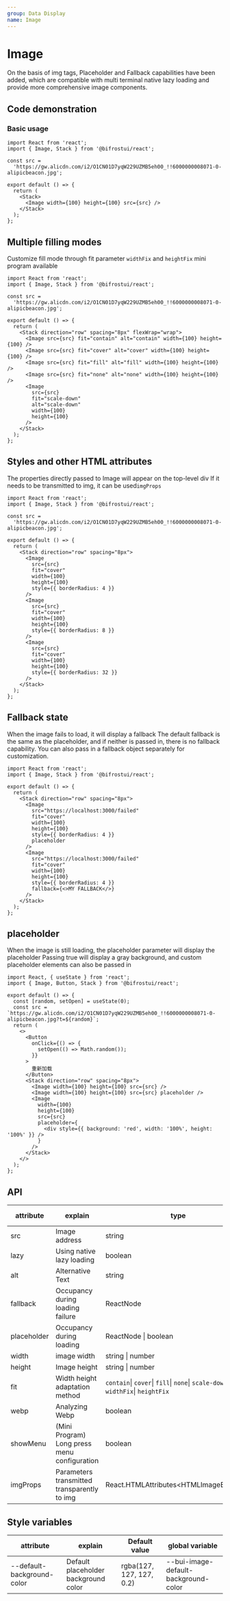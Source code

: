 ```yaml
---
group: Data Display
name: Image
---
```


# Image

On the basis of img tags, Placeholder and Fallback capabilities have been added, which are compatible with multi terminal native lazy loading and provide more comprehensive image components.

## Code demonstration

### Basic usage

```tsx
import React from 'react';
import { Image, Stack } from '@bifrostui/react';

const src =
  'https://gw.alicdn.com/i2/O1CN01D7yqW229UZMB5eh00_!!6000000008071-0-alipicbeacon.jpg';

export default () => {
  return (
    <Stack>
      <Image width={100} height={100} src={src} />
    </Stack>
  );
};
```

## Multiple filling modes

Customize fill mode through fit parameter
`widthFix` and `heightFix` mini program available

```tsx
import React from 'react';
import { Image, Stack } from '@bifrostui/react';

const src =
  'https://gw.alicdn.com/i2/O1CN01D7yqW229UZMB5eh00_!!6000000008071-0-alipicbeacon.jpg';

export default () => {
  return (
    <Stack direction="row" spacing="8px" flexWrap="wrap">
      <Image src={src} fit="contain" alt="contain" width={100} height={100} />
      <Image src={src} fit="cover" alt="cover" width={100} height={100} />
      <Image src={src} fit="fill" alt="fill" width={100} height={100} />
      <Image src={src} fit="none" alt="none" width={100} height={100} />
      <Image
        src={src}
        fit="scale-down"
        alt="scale-down"
        width={100}
        height={100}
      />
    </Stack>
  );
};
```

## Styles and other HTML attributes

The properties directly passed to Image will appear on the top-level div
If it needs to be transmitted to img, it can be used`imgProps`

```tsx
import React from 'react';
import { Image, Stack } from '@bifrostui/react';

const src =
  'https://gw.alicdn.com/i2/O1CN01D7yqW229UZMB5eh00_!!6000000008071-0-alipicbeacon.jpg';

export default () => {
  return (
    <Stack direction="row" spacing="8px">
      <Image
        src={src}
        fit="cover"
        width={100}
        height={100}
        style={{ borderRadius: 4 }}
      />
      <Image
        src={src}
        fit="cover"
        width={100}
        height={100}
        style={{ borderRadius: 8 }}
      />
      <Image
        src={src}
        fit="cover"
        width={100}
        height={100}
        style={{ borderRadius: 32 }}
      />
    </Stack>
  );
};
```

## Fallback state

When the image fails to load, it will display a fallback
The default fallback is the same as the placeholder, and if neither is passed in, there is no fallback capability.
You can also pass in a fallback object separately for customization.

```tsx
import React from 'react';
import { Image, Stack } from '@bifrostui/react';

export default () => {
  return (
    <Stack direction="row" spacing="8px">
      <Image
        src="https://localhost:3000/failed"
        fit="cover"
        width={100}
        height={100}
        style={{ borderRadius: 4 }}
        placeholder
      />
      <Image
        src="https://localhost:3000/failed"
        fit="cover"
        width={100}
        height={100}
        style={{ borderRadius: 4 }}
        fallback={<>MY FALLBACK</>}
      />
    </Stack>
  );
};
```

## placeholder

When the image is still loading, the placeholder parameter will display the placeholder
Passing true will display a gray background, and custom placeholder elements can also be passed in

```tsx
import React, { useState } from 'react';
import { Image, Button, Stack } from '@bifrostui/react';

export default () => {
  const [random, setOpen] = useState(0);
  const src = `https://gw.alicdn.com/i2/O1CN01D7yqW229UZMB5eh00_!!6000000008071-0-alipicbeacon.jpg?t=${random}`;
  return (
    <>
      <Button
        onClick={() => {
          setOpen(() => Math.random());
        }}
      >
        重新加载
      </Button>
      <Stack direction="row" spacing="8px">
        <Image width={100} height={100} src={src} />
        <Image width={100} height={100} src={src} placeholder />
        <Image
          width={100}
          height={100}
          src={src}
          placeholder={
            <div style={{ background: 'red', width: '100%', height: '100%' }} />
          }
        />
      </Stack>
    </>
  );
};
```

## API

| attribute   | explain                                      | type                                                                            | Default value |
| ----------- | -------------------------------------------- | ------------------------------------------------------------------------------- | ------------- |
| src         | Image address                                | string                                                                          | -             |
| lazy        | Using native lazy loading                    | boolean                                                                         | false         |
| alt         | Alternative Text                             | string                                                                          | -             |
| fallback    | Occupancy during loading failure             | ReactNode                                                                       | -             |
| placeholder | Occupancy during loading                     | ReactNode \| boolean                                                            | -             |
| width       | image width                                  | string \| number                                                                | -             |
| height      | Image height                                 | string \| number                                                                | -             |
| fit         | Width height adaptation method               | `contain`\| `cover`\| `fill`\| `none`\| `scale-down`\| `widthFix`\| `heightFix` | `fill`        |
| webp        | Analyzing Webp                               | boolean                                                                         | false         |
| showMenu    | (Mini Program) Long press menu configuration | boolean                                                                         | false         |
| imgProps    | Parameters transmitted transparently to img  | React.HTMLAttributes\<HTMLImageElement\>                                        | -             |

## Style variables

| attribute                  | explain                              | Default value            | global variable                      |
| -------------------------- | ------------------------------------ | ------------------------ | ------------------------------------ |
| --default-background-color | Default placeholder background color | rgba(127, 127, 127, 0.2) | --bui-image-default-background-color |
